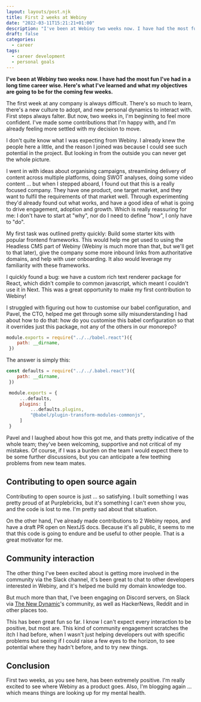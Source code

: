 ```yaml
---
layout: layouts/post.njk
title: First 2 weeks at Webiny
date: "2022-03-11T15:21:21+01:00"
description: "I've been at Webiny two weeks now. I have had the most fun I've had in a long time career wise. Here's what I've learned and what my objectives are going to be for the coming few weeks."
draft: false
categories:
  - career
tags:
  - career development
  - personal goals
---
```


**I've been at Webiny two weeks now. I have had the most fun I've had in a long time career wise. Here's what I've learned and what my objectives are going to be for the coming few weeks.**

The first week at any company is always difficult. There's so much to learn, there's a new culture to adopt, and new personal dynamics to interact with. First steps always falter. But now, two weeks in, I'm beginning to feel more confident. I've made some contributions that I'm happy with, and I'm already feeling more settled with my decision to move.

I don't quite know what I was expecting from Webiny. I already knew the people here a little, and the reason I joined was because I could see such potential in the project. But looking in from the outside you can never get the whole picture.

I went in with ideas about organising campaigns, streamlining delivery of content across multiple platforms, doing SWOT analyses, doing some video content ... but when I stepped aboard, I found out that this is a really focused company. They have one product, one target market, and they want to fulfil the requirements of that market well. Through experimenting they'd already found out what works, and have a good idea of what is going to drive engagement, adoption and growth. Which is really reassuring for me: I don't have to start at "why", nor do I need to define "how", I only have to "do".

My first task was outlined pretty quickly: Build some starter kits with popular frontend frameworks. This would help me get used to using the Headless CMS part of Webiny (Webiny is much more than that, but we'll get to that later), give the company some more inbound links from authoritative domains, and help with user onboarding. It also would leverage my familiarity with these frameworks.

I quickly found a bug: we have a custom rich text renderer package for React, which didn't compile to common javascript, which meant I couldn't use it in Next. This was a great opportunity to make my first contribution to Webiny!

I struggled with figuring out how to customise our babel configuration, and Pavel, the CTO, helped me get through some silly misunderstanding I had about how to do that: how do you customise this babel configuration so that it overrides just this package, not any of the others in our monorepo?

```javascript
module.exports = require("../../babel.react")({
    path: __dirname,
 })
 ```
The answer is simply this:

```javascript
const defaults = require("../../.babel.react")({
    path: __dirname,
 })

 module.exports = {
     ...defaults,
     plugins: [
         ...defaults.plugins,
         "@babel/plugin-transform-modules-commonjs",
     ]
 }
 ```

 Pavel and I laughed about how this got me, and thats pretty indicative of the whole team; they've been welcoming, supportive and not critical of my mistakes. Of course, if I was a burden on the team I would expect there to be some further discussions, but you can anticipate a few teething problems from new team mates.

## Contributing to open source again

Contributing to open source is just ... so satisfying. I built something I was pretty proud of at Purplebricks, but it's something I can't even show you, and the code is lost to me. I'm pretty sad about that situation.

On the other hand, I've already made contributions to 2 Webiny repos, and have a draft PR open on NextJS docs. Because it's all public, it seems to me that this code is going to endure and be useful to other people. That is a great motivator for me.

## Community interaction

The other thing I've been excited about is getting more involved in the community via the Slack channel, it's been great to chat to other developers interested in Webiny, and it's helped me build my domain knowledge too.

But much more than that, I've been engaging on Discord servers, on Slack via [The New Dynamic](https://www.tnd.dev/)'s community, as well as HackerNews, Reddit and in other places too.

This has been great fun so far. I know I can't expect every interaction to be positive, but most are. This kind of community engagement scratches the itch I had before, when I wasn't just helping developers out with specific problems but seeing if I could raise a few eyes to the horizon, to see potential where they hadn't before, and to try new things.

## Conclusion

First two weeks, as you see here, has been extremely positive. I'm really excited to see where Webiny as a product goes. Also, I'm blogging again ... which means things are looking up for my mental health.
